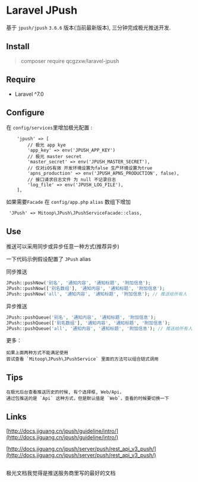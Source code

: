 # Laravel JPush
基于 `jpush/jpush` `3.6.6` 版本(当前最新版本), 三分钟完成极光推送开发.

## Install
> composer require qcgzxw/laravel-jpush

## Require
- Laravel ^7.0

## Configure
在 `config/services`里增加极光配置 : 
```
    'jpush' => [
        // 极光 app kye 
        'app_key' => env('JPUSH_APP_KEY') 
        // 极光 master secret
        'master_secret' => env('JPUSH_MASTER_SECRET'), 
        // 仅对iOS有效 开发环境设置为false 生产环境设置为true
        'apns_production' => env('JPUSH_APNS_PRODUCTION', false), 
        // 接口请求日志文件 为 null 不记录日志
        'log_file' => env('JPUSH_LOG_FILE'), 
    ],
```

如果需要`Facade` 在 `config/app.php` `alias` 数组下增加 

` 'JPush' => Mitoop\JPush\JPushServiceFacade::class,`

## Use
推送可以采用同步或异步任意一种方式(推荐异步)

一下代码示例假设配置了 `JPush` alias

    
同步推送
```php
JPush::pushNow('别名', '通知内容', '通知标题', '附加信息');
JPush::pushNow(['别名数组'], '通知内容', '通知标题', '附加信息');
JPush::pushNow('all', '通知内容', '通知标题', '附加信息'); // 推送给所有人
```

异步推送
```php
JPush::pushQueue('别名', '通知内容', '通知标题', '附加信息');
JPush::pushQueue(['别名数组'], '通知内容', '通知标题', '附加信息');
JPush::pushQueue('all', '通知内容', '通知标题', '附加信息'); // 推送给所有人
```

更多：
```
如果上面两种方式不能满足使用
尝试查看 `Mitoop\JPush\JPushService` 里面的方法可以组合链式调用
```

## Tips
```
在极光后台查看推送历史的时候, 有个选择框, Web/Api，
通过包推送的是 `Api` 这种方式，但是默认值是 `Web`，查看的时候要切换一下
```

## Links
[http://docs.jiguang.cn/jpush/guideline/intro/](http://docs.jiguang.cn/jpush/guideline/intro/)

[http://docs.jiguang.cn/jpush/server/push/rest_api_v3_push/](http://docs.jiguang.cn/jpush/server/push/rest_api_v3_push/)

## 
极光文档我觉得是推送服务商里写的最好的文档



